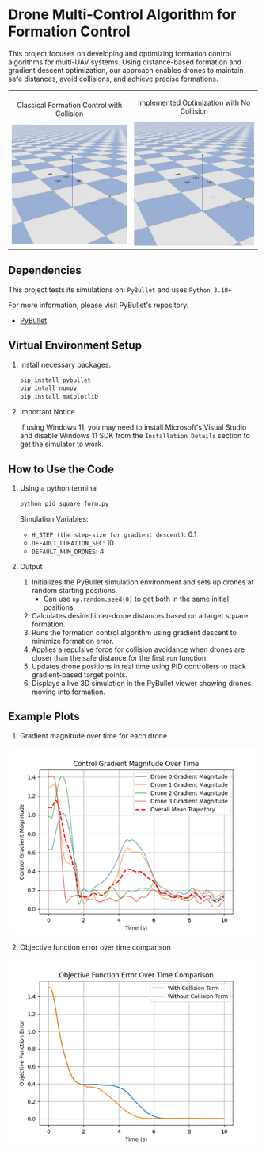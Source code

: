 # Drone Multi-Control Algorithm for Formation Control
This project focuses on developing and optimizing formation control algorithms for multi-UAV systems. Using distance-based formation and gradient descent optimization, our approach enables drones to maintain safe distances, avoid collisions, and achieve precise formations. 

<table>
   <tr>
      <td>
         <p align="center">Classical Formation Control with Collision</p>
         <img src="assets/collision_gif.gif" width="400">
      </td>
      <td>
         <p align="center">Implemented Optimization with No Collision</p>
         <img src="assets/no_collision_gif.gif" width="400">
      </td>
   </tr>
</table>

## Dependencies 
This project tests its simulations on: `PyBullet` and uses `Python 3.10+`

For more information, please visit PyBullet's repository.
- [PyBullet](https://github.com/bulletphysics/bullet3)

## Virtual Environment Setup
1. Install necessary packages:
   ```bash
   pip install pybullet
   pip intall numpy
   pip install matplotlib
   ```
2. Important Notice
   
   If using Windows 11, you may need to install Microsoft's Visual Studio and disable Windows 11 SDK from the `Installation Details` section to get the simulator to work.

## How to Use the Code
1. Using a python terminal
   ```bash
   python pid_square_form.py
   ```
   Simulation Variables:
   - `H_STEP (the step-size for gradient descent)`: 0.1
   - `DEFAULT_DURATION_SEC`: 10 
   - `DEFAULT_NUM_DRONES`: 4

3. Output
   1. Initializes the PyBullet simulation environment and sets up drones at random starting positions.
      - Can use `np.random.seed(0)` to get both in the same initial positions
   2. Calculates desired inter-drone distances based on a target square formation.
   3. Runs the formation control algorithm using gradient descent to minimize formation error.
   4. Applies a repulsive force for collision avoidance when drones are closer than the safe distance for the first `run` function.
   5. Updates drone positions in real time using PID controllers to track gradient-based target points.
   6. Displays a live 3D simulation in the PyBullet viewer showing drones moving into formation.

## Example Plots
1. Gradient magnitude over time for each drone

![Example Plot](assets/Control_Gradient_Magnitudes.png)

2. Objective function error over time comparison

![Example Plot](assets/Objective_Fn_Error_Comparison.png)
      

